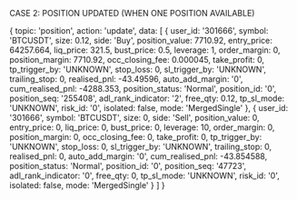 CASE 2: POSITION UPDATED (WHEN ONE POSITION AVAILABLE)

{
  topic: 'position',
  action: 'update',
  data: [
    {
      user_id: '301666',
      symbol: 'BTCUSDT',
      size: 0.12,
      side: 'Buy',
      position_value: 7710.92,
      entry_price: 64257.664,
      liq_price: 321.5,
      bust_price: 0.5,
      leverage: 1,
      order_margin: 0,
      position_margin: 7710.92,
      occ_closing_fee: 0.000045,
      take_profit: 0,
      tp_trigger_by: 'UNKNOWN',
      stop_loss: 0,
      sl_trigger_by: 'UNKNOWN',
      trailing_stop: 0,
      realised_pnl: -43.49596,
      auto_add_margin: '0',
      cum_realised_pnl: -4288.353,
      position_status: 'Normal',
      position_id: '0',
      position_seq: '255408',
      adl_rank_indicator: '2',
      free_qty: 0.12,
      tp_sl_mode: 'UNKNOWN',
      risk_id: '0',
      isolated: false,
      mode: 'MergedSingle'
    },
    {
      user_id: '301666',
      symbol: 'BTCUSDT',
      size: 0,
      side: 'Sell',
      position_value: 0,
      entry_price: 0,
      liq_price: 0,
      bust_price: 0,
      leverage: 10,
      order_margin: 0,
      position_margin: 0,
      occ_closing_fee: 0,
      take_profit: 0,
      tp_trigger_by: 'UNKNOWN',
      stop_loss: 0,
      sl_trigger_by: 'UNKNOWN',
      trailing_stop: 0,
      realised_pnl: 0,
      auto_add_margin: '0',
      cum_realised_pnl: -43.854588,
      position_status: 'Normal',
      position_id: '0',
      position_seq: '47723',
      adl_rank_indicator: '0',
      free_qty: 0,
      tp_sl_mode: 'UNKNOWN',
      risk_id: '0',
      isolated: false,
      mode: 'MergedSingle'
    }
  ]
}

